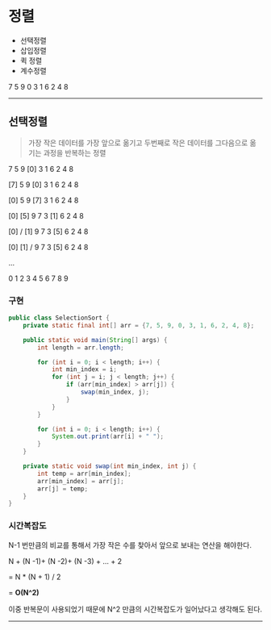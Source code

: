 # 정렬

* 선택정렬
* 삽입정렬
* 퀵 정렬
* 계수정렬

7 5 9 0 3 1 6 2 4 8 

------



## 선택정렬

> 가장 작은 데이터를 가장 앞으로 옮기고 두번째로 작은 데이터를 그다음으로 옮기는 과정을 반복하는 정렬



7 5 9 [0] 3 1 6 2 4 8

[7] 5 9 [0] 3 1 6 2 4 8

[0] 5 9 [7] 3 1 6 2 4 8

[0] [5] 9 7 3 [1] 6 2 4 8

[0] / [1] 9 7 3 [5] 6 2 4 8

[0] [1] / 9 7 3 [5] 6 2 4 8

...

0 1 2 3 4 5 6 7 8 9



### 구현

~~~java
public class SelectionSort {
    private static final int[] arr = {7, 5, 9, 0, 3, 1, 6, 2, 4, 8};

    public static void main(String[] args) {
        int length = arr.length;

        for (int i = 0; i < length; i++) {
            int min_index = i;
            for (int j = i; j < length; j++) {
                if (arr[min_index] > arr[j]) {
                    swap(min_index, j);
                }
            }
        }

        for (int i = 0; i < length; i++) {
            System.out.print(arr[i] + " ");
        }
    }

    private static void swap(int min_index, int j) {
        int temp = arr[min_index];
        arr[min_index] = arr[j];
        arr[j] = temp;
    }
}
~~~



### 시간복잡도

N-1 번만큼의 비교를 통해서 가장 작은 수를  찾아서 앞으로 보내는 연산을 해야한다.

N + (N -1)+ (N -2)+ (N -3) + ... + 2

= N * (N + 1) / 2

= **O(N^2)**



이중 반복문이 사용되었기 때문에 N^2 만큼의 시간복잡도가 일어났다고 생각해도 된다.

------

